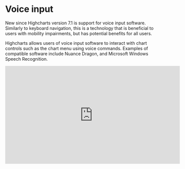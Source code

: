Voice input
===

New since Highcharts version 7.1 is support for voice input software. Similarly to keyboard navigation, this is a technology that is beneficial to users with mobility impairments, but has potential benefits for all users.

Highcharts allows users of voice input software to interact with chart controls such as the chart menu using voice commands. Examples of compatible software include Nuance Dragon, and Microsoft Windows Speech Recognition.

<iframe width="560" height="315" src="https://www.youtube-nocookie.com/embed/kt-paZYOKA8" frameborder="0" allow="accelerometer; clipboard-write; encrypted-media; gyroscope; picture-in-picture" allowfullscreen></iframe>


